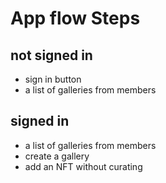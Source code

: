 # App flow Steps

## not signed in

- sign in button
- a list of galleries from members

## signed in

- a list of galleries from members
- create a gallery
- add an NFT without curating
